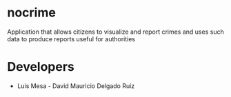 # nocrime
Application that allows citizens to visualize and report crimes and uses such data to produce reports useful for authorities

# Developers
- Luis Mesa  - David Mauricio Delgado Ruiz
